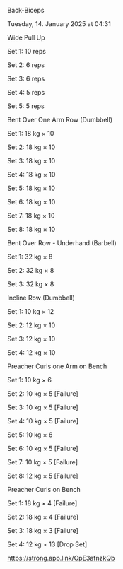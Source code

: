 Back-Biceps

Tuesday, 14. January 2025 at 04:31

Wide Pull Up

Set 1: 10 reps

Set 2: 6 reps

Set 3: 6 reps

Set 4: 5 reps

Set 5: 5 reps

Bent Over One Arm Row (Dumbbell)

Set 1: 18 kg × 10

Set 2: 18 kg × 10

Set 3: 18 kg × 10

Set 4: 18 kg × 10

Set 5: 18 kg × 10

Set 6: 18 kg × 10

Set 7: 18 kg × 10

Set 8: 18 kg × 10

Bent Over Row - Underhand (Barbell)

Set 1: 32 kg × 8

Set 2: 32 kg × 8

Set 3: 32 kg × 8

Incline Row (Dumbbell)

Set 1: 10 kg × 12

Set 2: 12 kg × 10

Set 3: 12 kg × 10

Set 4: 12 kg × 10

Preacher Curls one Arm on Bench

Set 1: 10 kg × 6

Set 2: 10 kg × 5 [Failure]

Set 3: 10 kg × 5 [Failure]

Set 4: 10 kg × 5 [Failure]

Set 5: 10 kg × 6

Set 6: 10 kg × 5 [Failure]

Set 7: 10 kg × 5 [Failure]

Set 8: 12 kg × 5 [Failure]

Preacher Curls on Bench

Set 1: 18 kg × 4 [Failure]

Set 2: 18 kg × 4 [Failure]

Set 3: 18 kg × 3 [Failure]

Set 4: 12 kg × 13 [Drop Set]

 <https://strong.app.link/OpE3afnzkQb>
